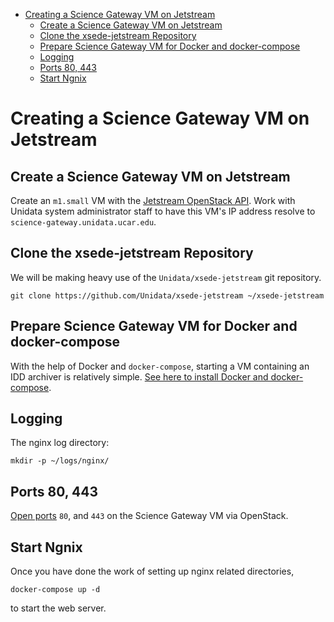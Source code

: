 - [Creating a Science Gateway VM on Jetstream](#h:49CACBE8)
  - [Create a Science Gateway VM on Jetstream](#h:593C3161)
  - [Clone the xsede-jetstream Repository](#h:1EA54D54)
  - [Prepare Science Gateway VM for Docker and docker-compose](#h:D311EB0F)
  - [Logging](#h:7FF2F781)
  - [Ports 80, 443](#h:5BF405FC)
  - [Start Ngnix](#h:B30CBDF8)



<a id="h:49CACBE8"></a>

# Creating a Science Gateway VM on Jetstream


<a id="h:593C3161"></a>

## Create a Science Gateway VM on Jetstream

Create an `m1.small` VM with the [Jetstream OpenStack API](../../openstack/readme.md). Work with Unidata system administrator staff to have this VM's IP address resolve to `science-gateway.unidata.ucar.edu`.


<a id="h:1EA54D54"></a>

## Clone the xsede-jetstream Repository

We will be making heavy use of the `Unidata/xsede-jetstream` git repository.

```shell
git clone https://github.com/Unidata/xsede-jetstream ~/xsede-jetstream
```


<a id="h:D311EB0F"></a>

## Prepare Science Gateway VM for Docker and docker-compose

With the help of Docker and `docker-compose`, starting a VM containing an IDD archiver is relatively simple. [See here to install Docker and docker-compose](../../vm-init-readme.md).


<a id="h:7FF2F781"></a>

## Logging

The nginx log directory:

```shell
mkdir -p ~/logs/nginx/
```


<a id="h:5BF405FC"></a>

## Ports 80, 443

[Open ports](../../openstack/readme.md) `80`, and `443` on the Science Gateway VM via OpenStack.


<a id="h:B30CBDF8"></a>

## Start Ngnix

Once you have done the work of setting up nginx related directories,

```shell
docker-compose up -d
```

to start the web server.
